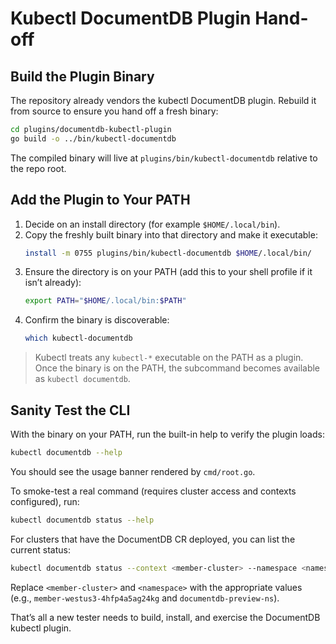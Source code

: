 # Kubectl DocumentDB Plugin Hand-off

## Build the Plugin Binary

The repository already vendors the kubectl DocumentDB plugin. Rebuild it from source to ensure you hand off a fresh binary:

```bash
cd plugins/documentdb-kubectl-plugin
go build -o ../bin/kubectl-documentdb
```

The compiled binary will live at `plugins/bin/kubectl-documentdb` relative to the repo root.

## Add the Plugin to Your PATH

1. Decide on an install directory (for example `$HOME/.local/bin`).
2. Copy the freshly built binary into that directory and make it executable:
   ```bash
   install -m 0755 plugins/bin/kubectl-documentdb $HOME/.local/bin/
   ```
3. Ensure the directory is on your PATH (add this to your shell profile if it isn’t already):
   ```bash
   export PATH="$HOME/.local/bin:$PATH"
   ```
4. Confirm the binary is discoverable:
   ```bash
   which kubectl-documentdb
   ```

> Kubectl treats any `kubectl-*` executable on the PATH as a plugin. Once the binary is on the PATH, the subcommand becomes available as `kubectl documentdb`.

## Sanity Test the CLI

With the binary on your PATH, run the built-in help to verify the plugin loads:

```bash
kubectl documentdb --help
```

You should see the usage banner rendered by `cmd/root.go`.

To smoke-test a real command (requires cluster access and contexts configured), run:

```bash
kubectl documentdb status --help
```

For clusters that have the DocumentDB CR deployed, you can list the current status:

```bash
kubectl documentdb status --context <member-cluster> --namespace <namespace>
```

Replace `<member-cluster>` and `<namespace>` with the appropriate values (e.g., `member-westus3-4hfp4a5ag24kg` and `documentdb-preview-ns`).

That’s all a new tester needs to build, install, and exercise the DocumentDB kubectl plugin.
